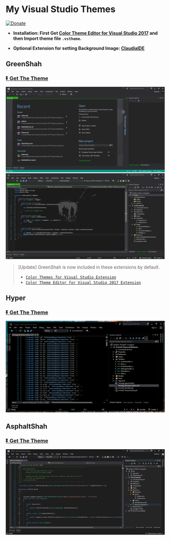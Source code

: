 # My Visual Studio Themes

[![Donate](https://www.buymeacoffee.com/assets/img/custom_images/orange_img.png)](https://buymeacoff.ee/XrTW5YQDy)

- **Installation: First Get [Color Theme Editor for Visual Studio 2017](https://marketplace.visualstudio.com/items?itemName=VisualStudioProductTeam.VisualStudio2017ColorThemeEditor) and then Import theme file `.vstheme`.**

- **Optional Extension for setting Background Image: [ClaudiaIDE](https://marketplace.visualstudio.com/items?itemName=kbuchi.ClaudiaIDE)**

## GreenShah
### [⏬ Get The Theme](https://github.com/yazdipour/VsTheme/raw/master/GreenShah/GreenShah.vstheme)
![Home](GreenShah/Screenshots/Home.png "GreenShah VS2017 Theme")
![Editor](GreenShah/Screenshots/Editor.png "GreenShah VS2017 Theme")

> \[Update\] GreenShah is now included in these extensions by default. 
> - [`Color Themes for Visual Studio Extension`](https://marketplace.visualstudio.com/items?itemName=JustinClareburtMSFT.ColorThemesforVisualStudio) 
> - [`Color Theme Editor for Visual Studio 2017 Extension`](https://marketplace.visualstudio.com/items?itemName=VisualStudioProductTeam.VisualStudio2017ColorThemeEditor)

## Hyper
### [⏬ Get The Theme](https://github.com/yazdipour/VsTheme/raw/master/Hyper/Hyper.vstheme)
![Editor](Hyper/Screenshots/Editor.png "Hyper VS2017 Theme")

## AsphaltShah
### [⏬ Get The Theme](https://github.com/yazdipour/VsTheme/raw/master/AsphaltShah/AsphaltShah.vstheme)
![Editor](AsphaltShah/Screenshots/Editor.png "AsphaltShah VS2017 Theme")
